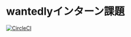 # wantedlyインターン課題

[![CircleCI](https://circleci.com/gh/mofumofuchan/wantedly-challenge/tree/development1.0.svg?style=svg)](https://circleci.com/gh/mofumofuchan/wantedly-challenge/tree/development1.0)
